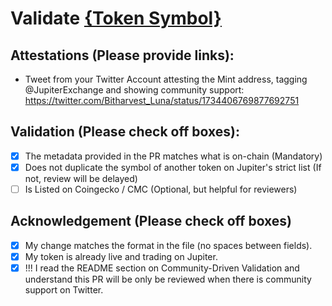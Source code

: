 # Validate [{Token Symbol}](https://solscan.io/token/94eKLx2MnfnVpbwqGvBwQCAyjdYUqs4B9MG19GS1mJ5i)

## Attestations (Please provide links):
- Tweet from your Twitter Account attesting the Mint address, tagging @JupiterExchange and showing community support: https://twitter.com/Bitharvest_Luna/status/1734406769877692751

## Validation (Please check off boxes):
- [x] The metadata provided in the PR matches what is on-chain (Mandatory)
- [x] Does not duplicate the symbol of another token on Jupiter's strict list (If not, review will be delayed)
- [ ] Is Listed on Coingecko / CMC (Optional, but helpful for reviewers)  

## Acknowledgement (Please check off boxes)
- [x] My change matches the format in the file (no spaces between fields).
- [x] My token is already live and trading on Jupiter.
- [x] !!! I read the README section on Community-Driven Validation and understand this PR will be only be reviewed when there is community support on Twitter.
